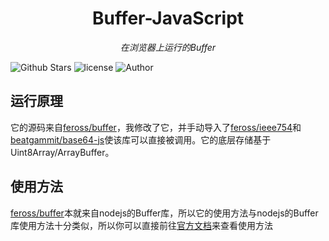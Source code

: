 <h1 align="center">Buffer-JavaScript</h1>
<p align="center">
  <em>在浏览器上运行的Buffer</em>
</p>
<p align="center">
  
![Github Stars](https://img.shields.io/github/stars/pcl-aacin/buffer-javascript.svg)
![license](https://img.shields.io/badge/LICENSE-GNU--3.0-brightgreen)
![Author](https://img.shields.io/badge/Author-pcl--aacin-green)
</p>

## 运行原理
它的源码来自[feross/buffer](https://github.com/feross/buffer)，我修改了它，并手动导入了[feross/ieee754](https://github.com/feross/ieee754)和[beatgammit/base64-js](https://github.com/beatgammit/base64-js)使该库可以直接被调用。它的底层存储基于Uint8Array/ArrayBuffer。

## 使用方法
[feross/buffer](https://github.com/feross/buffer)本就来自nodejs的Buffer库，所以它的使用方法与nodejs的Buffer库使用方法十分类似，所以你可以直接前往[官方文档](https://nodejs.org/docs/latest/api/buffer.html)来查看使用方法
